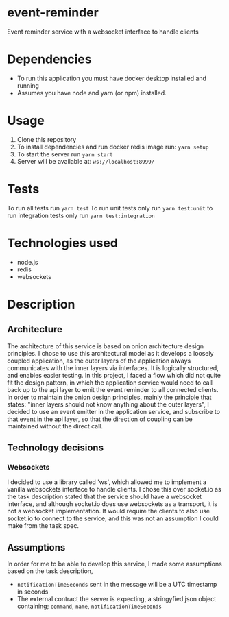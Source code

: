# event-reminder
Event reminder service with a websocket interface to handle clients

# Dependencies
- To run this application you must have docker desktop installed and running
- Assumes you have node and yarn (or npm) installed.

# Usage
1. Clone this repository
2. To install dependencies and run docker redis image run: `yarn setup`
3. To start the server run `yarn start`
4. Server will be available at: `ws://localhost:8999/`

# Tests
To run all tests run `yarn test`
To run unit tests only run `yarn test:unit`
to run integration tests only run `yarn test:integration`

# Technologies used
- node.js
- redis
- websockets

# Description

## Architecture
The architecture of this service is based on onion architecture design principles. I chose to use this architectural model as it develops a loosely coupled application, as the outer layers of the application always communicates with the inner layers via interfaces. It is logically structured, and enables easier testing.
In this project, I faced a flow which did not quite fit the design pattern, in which the application service would need to call back up to the api layer to emit the event reminder to all connected clients. In order to maintain the onion design principles, mainly the principle that states: "inner layers should not know anything about the outer layers", I decided to use an event emitter in the application service, and subscribe to that event in the api layer, so that the direction of coupling can be maintained without the direct call.

## Technology decisions
### Websockets
I decided to use a library called 'ws', which allowed me to implement a vanilla websockets interface to handle clients. I chose this over socket.io as the task description stated that the service should have a websocket interface, and although socket.io does use websockets as a transport, it is not a websocket implementation. It would require the clients to also use socket.io to connect to the service, and this was not an assumption I could make from the task spec.

## Assumptions
In order for me to be able to develop this service, I made some assumptions based on the task description,
- `notificationTimeSeconds` sent in the message will be a UTC timestamp in seconds
- The external contract the server is expecting, a stringyfied json object containing; `command`, `name`, `notificationTimeSeconds`